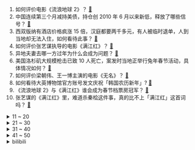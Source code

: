1. 如何评价电影《流浪地球 2》？ [:link:](https://www.zhihu.com/question/578256937)
2. 中国连续第三个月减持美债，持仓创 2010 年 6 月以来新低，释放了哪些信号？ [:link:](https://www.zhihu.com/question/579519759)
3. 西双版纳有酒店价格疯涨 15 倍，汉庭都要两千多元，有人被临时退单，人到当地却无法入住，如何看待此事？ [:link:](https://www.zhihu.com/question/579966387)
4. 如何评价张艺谋执导的电影《满江红》？ [:link:](https://www.zhihu.com/question/578628171)
5. 异地夫妻去哪一方过年为什么会成为问题？ [:link:](https://www.zhihu.com/question/579067808)
6. 美国洛杉矶大规模枪击已致 10 人死亡，案发时当地正举行兔年春节活动，具体情况如何？ [:link:](https://www.zhihu.com/question/580059000)
7. 如何评价梁朝伟、王一博主演的电影《无名》？ [:link:](https://www.zhihu.com/question/579069528)
8. 如何看待大英博物馆官方账号发文庆祝「韩国农历新年」? [:link:](https://www.zhihu.com/question/579771681)
9. 《流浪地球 2》与《满江红》谁会成为春节档票房冠军？ [:link:](https://www.zhihu.com/question/576108443)
10. 张艺谋的《满江红》里，难道杀秦桧这件事，真的比不上「满江红」这首词吗？ [:link:](https://www.zhihu.com/question/580048880)
<details>
<summary>11 ~ 20</summary>

11. 春节期间农村感染情况如何？ [:link:](https://www.zhihu.com/question/579420569)
12. 如果你是《流浪地球2》中的投票者，你会选择「流浪地球」还是「数字生命」计划？ [:link:](https://www.zhihu.com/question/580083227)
13. 《封神演义》截教要怎么赢? [:link:](https://www.zhihu.com/question/579061322)
14. 孩子过年和大人们一起吃饭，突然让娃表演才艺，怎样巧妙地帮孩子拒绝掉？ [:link:](https://www.zhihu.com/question/513840870)
15. 如何评价原神最新的CM短片《明霄幻梦》? [:link:](https://www.zhihu.com/question/580057125)
16. 2023 春晚小品《初见照相馆》中新婚夫妻与结婚多年夫妻的差异真实吗？婚前的甜蜜承诺都是「饼」吗？ [:link:](https://www.zhihu.com/question/579925067)
17. 2023年，A股进入牛市的概率有多大？ [:link:](https://www.zhihu.com/question/577743603)
18. 如何评价《王者荣耀世界》兔年春节期间发布的游戏实机演示视频？ [:link:](https://www.zhihu.com/question/579636507)
19. 如何评价2023春晚沈腾小品《坑》？ [:link:](https://www.zhihu.com/question/579930087)
20. 雷佳音、张小斐主演的《交换人生》拍得怎么样？值得去电影院看吗？ [:link:](https://www.zhihu.com/question/576643020)
</details>
<details>
<summary>21 ~ 30</summary>

21. 如何评价电视剧剧版《三体》第 10 集？ [:link:](https://www.zhihu.com/question/579713243)
22. 检察院回应配音员姜广涛已被批准逮捕，作为游戏和动画爱好者，你有什么想说的？ [:link:](https://www.zhihu.com/question/579728765)
23. 芹菜白菜韭菜普通的饺子已经吃腻了，有哪些饺子馅很特别，吃着非常美味却显少有人知道，强烈推荐的？ [:link:](https://www.zhihu.com/question/579304713)
24. 江歌妈妈收到首笔法院执行款 50500 元，如何看待此事？ [:link:](https://www.zhihu.com/question/579787767)
25. 美财长耶伦称美政府债务违约或造成全球金融危机，华尔街巨头称大限或在夏末秋初来临，哪些信息值得关注？ [:link:](https://www.zhihu.com/question/580059324)
26. 山东多人婚闹压着新郎新娘叠罗汉，官方回应「会上报领导」，如何看待此事件？如何拒绝恶俗婚闹？ [:link:](https://www.zhihu.com/question/579683878)
27. 破 4 亿，《流浪地球 2》春节档首日夺冠，吴京将打破三项影史纪录，春节档电影你最想看哪一部？ [:link:](https://www.zhihu.com/question/579959074)
28. 31省份 2022 年 GDP 出炉，16地跑赢「全国线」，福建、江西增速并列第一，哪些信息值得关注？ [:link:](https://www.zhihu.com/question/579909943)
29. 中纪委评春晚小品《坑》，不能让「躺平式干部」再坑人了，如何评价这个小品？有哪些寓意？ [:link:](https://www.zhihu.com/question/579946464)
30. 电视剧《狂飙》第 18-19  集拍得怎么样？有哪些值得关注的剧情点？ [:link:](https://www.zhihu.com/question/580056129)
</details>
<details>
<summary>31 ~ 40</summary>

31. 22-23 赛季英超阿森纳 3:2 曼联，如何评价这场比赛？ [:link:](https://www.zhihu.com/question/580080211)
32. 为什么都考研，考研有啥用呢？ [:link:](https://www.zhihu.com/question/546768959)
33. 美国加州发生枪击事件，致多人伤亡，具体情况如何？为何美国频繁发生枪击事件？ [:link:](https://www.zhihu.com/question/580054354)
34. 有哪些卡在 Apple Pay 里特别好看？ [:link:](https://www.zhihu.com/question/42235377)
35. 现在的大学生没有经过任何的论文写作训练，应该如何写论文？ [:link:](https://www.zhihu.com/question/22011864)
36. 人在无聊时该干什么？ [:link:](https://www.zhihu.com/question/53488699)
37. 电影《无名》有哪些容易被忽视的细节? [:link:](https://www.zhihu.com/question/580039575)
38. 为什么现在的战斗机设计得越来越大？ [:link:](https://www.zhihu.com/question/579771475)
39. 如何花十分钟快速分析一家上市公司？ [:link:](https://www.zhihu.com/question/543193716)
40. 吴尊友最新研判全国大中小城市及县城基本都处在疫情回落阶段，短期内大规模反弹可能性小，哪些信息值得关注？ [:link:](https://www.zhihu.com/question/580038914)
</details>
<details>
<summary>41 ~ 50</summary>

41. 为什么有的人人缘很好，仿佛有一种天生的吸引力？ [:link:](https://www.zhihu.com/question/22940926)
42. 《流浪地球2》《满江红》《无名》《深海》《熊出没》《交换人生》定档 2023 大年初一，你最想看哪部？ [:link:](https://www.zhihu.com/question/576459203)
43. 《狂飙》里高启强是怎么变坏的？ [:link:](https://www.zhihu.com/question/579021290)
44. 电影《流浪地球 2》里有哪些细节与彩蛋？ [:link:](https://www.zhihu.com/question/580036968)
45. 网传河南三门峡大坝附近多人被水冲走，水利部门称事发地为网红打卡点，具体情况如何？如何鉴别景点安全风险？ [:link:](https://www.zhihu.com/question/580088413)
46. 你用手机拍过哪些年味十足的照片？ [:link:](https://www.zhihu.com/question/580044657)
47. 将狼人杀的规则引入《鹅鸭杀》是否合理？ [:link:](https://www.zhihu.com/question/578905334)
48. 太空无重力环境下，宇航员是如何清洁卫生的？ [:link:](https://www.zhihu.com/question/577869026)
49. 剧版《三体》中陈瑾饰演的老年叶文洁怎么样？ [:link:](https://www.zhihu.com/question/578880616)
50. 如何评价国产GalGame《候鸟》？ [:link:](https://www.zhihu.com/question/578262376)
</details><details>
<summary>bilibili</summary>

1. 2023我的世界拜年纪 [:link:](//www.bilibili.com/video/BV1a24y167fo)
2. 🏮你被骗了，但是中国风🏮 [:link:](//www.bilibili.com/video/BV1SD4y1J7uY)
3. 《原神》海灯节CM短片：明霄幻梦 [:link:](//www.bilibili.com/video/BV1jR4y1Y76v)
4. 【原神新春会】我不曾忘记 | 致旅行中的你 [:link:](//www.bilibili.com/video/BV1P24y1a7Lt)
5. 2023年「原神新春会」 [:link:](//www.bilibili.com/video/BV1mT41117vu)
6. 我爆炸啦！！！ [:link:](//www.bilibili.com/video/BV1YG4y1w7XQ)
7. 【友尽局】玩的挺好，下次别玩了啊 [:link:](//www.bilibili.com/video/BV1eT411Z7ke)
8. 《第一届炉石年夜饭》 [:link:](//www.bilibili.com/video/BV1MY4y1f7TZ)
9. 2023哔哩哔哩拜年纪 [:link:](//www.bilibili.com/video/BV1zv4y117zo)
10. 【原神新春会】踏江行 [:link:](//www.bilibili.com/video/BV1TG4y1X7y4)
<details>
<summary>11 ~ 20</summary>

11. 沉浸式吃席，坐小孩儿桌。 [:link:](//www.bilibili.com/video/BV1Rx4y1u7Rh)
12. 就挺突然的…… [:link:](//www.bilibili.com/video/BV11v4y1C7N7)
13. 200多年前的宫廷炸鸡！这做法你想都不敢想！！ [:link:](//www.bilibili.com/video/BV1i24y1h7tU)
14. 点了一个外卖员，回老家做年夜饭。 [:link:](//www.bilibili.com/video/BV1tG4y1F7S4)
15. 恭喜发财，但只恭喜自己 [:link:](//www.bilibili.com/video/BV1ox4y1u7Wu)
16. 棒球运动员为何要刺杀海森堡？【小约翰】 [:link:](//www.bilibili.com/video/BV1Z8411A74n)
17. 【原神新春会】尘沙 [:link:](//www.bilibili.com/video/BV1AG4y1F7pC)
18. 《交 朋 友》 [:link:](//www.bilibili.com/video/BV1wG4y1F7iw)
19. 全网最大倒狗？玉麒麟真的热爱CNCS吗？ [:link:](//www.bilibili.com/video/BV1PY411X7VA)
20. 女生都这么“奇怪”的吗？？... [:link:](//www.bilibili.com/video/BV1mY4y1Z7eH)
</details>
<details>
<summary>21 ~ 30</summary>

21. 春晚小品，再也低不下头了 [:link:](//www.bilibili.com/video/BV14v4y1C7uz)
22. 感谢这位粉丝把我当成家的港湾 [:link:](//www.bilibili.com/video/BV1mY4y1Z7rQ)
23. 花 泽 香 蔡 [:link:](//www.bilibili.com/video/BV15Y411X72b)
24. 2023原神新春会「添箸迎春」 [:link:](//www.bilibili.com/video/BV1fM41147sV)
25. 【原神新春会】有你刚刚好 [:link:](//www.bilibili.com/video/BV1ZY4y1Z7og)
26. 疯狂社死！女友家过年！和岳父睡一起对对子... [:link:](//www.bilibili.com/video/BV1vP4y1r7qb)
27. 给大伙表演一波才艺。 [:link:](//www.bilibili.com/video/BV1oG4y1X77g)
28. 史上最离谱随机挑战！我们居然不随机了？？？ [:link:](//www.bilibili.com/video/BV1gR4y1Y7Xn)
29. 【罗翔】张三强迫李四听罗老师唱歌，是否违法？读评论#18 [:link:](//www.bilibili.com/video/BV1S3411d7it)
30. 【时代少年团】《光环中的少年——“新时”》 [:link:](//www.bilibili.com/video/BV16Y411X7rd)
</details>
<details>
<summary>31 ~ 40</summary>

31. 我去！初音未来！【TD25定格动画】こっち向いて Baby [:link:](//www.bilibili.com/video/BV1V84y187ni)
32. 《重生之我在云轩做花魁》1—11集无回顾合集 [:link:](//www.bilibili.com/video/BV1GG4y197TB)
33. 【warma】我阻止了地球末日！ [:link:](//www.bilibili.com/video/BV1ZY4y1f79x)
34. 动物潦草长相大赏 [:link:](//www.bilibili.com/video/BV1od4y1V7Sa)
35. ⚡阿里嘎多，美羊羊桑⚡ [:link:](//www.bilibili.com/video/BV1ED4y1p7FE)
36. 《桌子有后坐 打枪更快乐2》 [:link:](//www.bilibili.com/video/BV1LY4y1Z7T5)
37. 用科学打破次元壁！谢谢你们，让我成为了我梦里的剑客！ [:link:](//www.bilibili.com/video/BV1Zv4y1C7vP)
38. 亲爱的暴雪游戏玩家，感谢您的来电，祝您生活愉快，再见。 [:link:](//www.bilibili.com/video/BV1DY411Q7q1)
39. 历史的缔造者！火影手游首位5000万战力玩家诞生！开启战力新纪元！ [:link:](//www.bilibili.com/video/BV1YT41127eD)
40. 她们谈笑间，我已身败名裂！ [:link:](//www.bilibili.com/video/BV1WG4y1F7yg)
</details>
<details>
<summary>41 ~ 50</summary>

41. 年纪大了就是容易犯困啊 [:link:](//www.bilibili.com/video/BV16Y4y1Z7mJ)
42. 和二次元一起，回家过年。 [:link:](//www.bilibili.com/video/BV1H84y1j7BL)
43. 紫貂（国家一级保护动物） [:link:](//www.bilibili.com/video/BV1X84y1b7ms)
44. 【2013春晚】十年前的那个除夕之夜，满足了我对春晚全部的期待与想象 [:link:](//www.bilibili.com/video/BV1y3411d7oG)
45. 明日方舟联动更新！暮色大街 400 杀，摆完挂机简单好抄 0v< [:link:](//www.bilibili.com/video/BV1cW4y1G732)
46. 落魄富二代，靠造假币重回人生巅峰，葡萄牙史上最大金融诈骗案 [:link:](//www.bilibili.com/video/BV1HK411y7KD)
47. 人大教授：带你了解真实的基层，县委书记权力到底有多大？ [:link:](//www.bilibili.com/video/BV1e14y1M7ce)
48. 【杨扬/京歌】钟离贺岁大戏「千秋契月」原神cv原创曲/云堇 [:link:](//www.bilibili.com/video/BV1DG4y1C7SP)
49. 自己能做到的事尽量不去麻烦别人 [:link:](//www.bilibili.com/video/BV1qG4y1w7my)
50. 一位男性在一个月内摄入了1176片布洛芬，这是他的肾脏发生的变化 [:link:](//www.bilibili.com/video/BV1fM411t7sv)
</details>
<details>
<summary>51 ~ 60</summary>

51. 音乐博主做的美食《肉灌蛋》，这期粉丝大挑战玩儿的真狠阿！ [:link:](//www.bilibili.com/video/BV1yM411t7YU)
52. 过了虎年是兔年，金兔送喜闹新春！欢迎收看《姜家新春特别节目》！ [:link:](//www.bilibili.com/video/BV14T41117L8)
53. 赛博女友，完美变声，如今AI语音有多超乎想象? [:link:](//www.bilibili.com/video/BV1uM411t7ZJ)
54. 【原神】好多好多宝箱（你可能错过了） [:link:](//www.bilibili.com/video/BV1aM411t7bm)
55. 家人们我出息了 [:link:](//www.bilibili.com/video/BV1184y1b7Qg)
56. 【徐坤的新歌】坤坤的新歌你听了吗？快来听听吧！ [:link:](//www.bilibili.com/video/BV1XM411t7wg)
57. 【原神】耗时1整年！集成的手书！你一定见过这张图只要你是原神玩家 [:link:](//www.bilibili.com/video/BV1TG4y197Wr)
58. 【贝爷拜年】新的一年，全力以赴！ [:link:](//www.bilibili.com/video/BV1mY4y1Z7i7)
59. 【原神】四国 《最炫民族风》 [:link:](//www.bilibili.com/video/BV1ED4y1p7Fx)
60. 🧧看好了，动漫是这样过年的🧧 [:link:](//www.bilibili.com/video/BV1Qx4y1u7rP)
</details>
<details>
<summary>61 ~ 70</summary>

61. 我买了全世界最经典的手枪！是什么体验？服役超过100年！ [:link:](//www.bilibili.com/video/BV16P4y1674U)
62. 年关将至下起雪，流浪已经两年多，独自在废弃饭店睡觉 [:link:](//www.bilibili.com/video/BV1F24y1r7xs)
63. 谦个明【2023拜年纪单品】 [:link:](//www.bilibili.com/video/BV1wD4y1p7jG)
64. 爸爸：可恶，我到底生了个什么东西 [:link:](//www.bilibili.com/video/BV1UT41117L2)
65. ⚡《你懂的 愿者上钩》⚡ [:link:](//www.bilibili.com/video/BV1uM411t7Gv)
66. 《明日方舟》EP - 兔兔在哪里？ [:link:](//www.bilibili.com/video/BV1jR4y1Y7zm)
67. 未删减版加勒比海盗有多震撼！2万字带你看懂奇幻神作《加勒比海盗3：世界的尽头》！ [:link:](//www.bilibili.com/video/BV1qs4y1t72H)
68. 唐三藏：总有理由干他一梭子 [:link:](//www.bilibili.com/video/BV1vA411R7W7)
69. 时隔三年两帅小伙再次烧烤，这次好好招待！ [:link:](//www.bilibili.com/video/BV1TP4y1z73T)
70. TWICE英文新曲MOONLIGHT SUNRISE MV公开 [:link:](//www.bilibili.com/video/BV1sK411k72P)
</details>
<details>
<summary>71 ~ 80</summary>

71. “小波奇~你在玩一种很新的东西！⚡️” [:link:](//www.bilibili.com/video/BV1ry4y1R7fA)
72. 2023崩坏3新春会「最佳祝愿·BestWishes」 [:link:](//www.bilibili.com/video/BV1d84y1b7Kp)
73. 阿姨真的很暖心… [:link:](//www.bilibili.com/video/BV1EK411k7KY)
74. 现在这样的大环境下开一家药店赚钱吗？我的二舅给你答案！ [:link:](//www.bilibili.com/video/BV1P24y1a7Zx)
75. 明说了吧，《流浪地球2》比第一部更炸裂！ [:link:](//www.bilibili.com/video/BV16R4y1a7ze)
76. 什么，这不是《江南》，这是压缩毛巾 [:link:](//www.bilibili.com/video/BV1AR4y1Y7eP)
77. 吐槽完今年春晚，我很怀念她【飘飘】 [:link:](//www.bilibili.com/video/BV1oG4y1X7G7)
78. 泡沫经济下的真实日本？？1988vs2023对比太惨烈.。。。。 [:link:](//www.bilibili.com/video/BV1j84y187ZH)
79. 为什么光速不可超越？ [:link:](//www.bilibili.com/video/BV1m3411d7MA)
80. 准研究生，支教503天，终于登上【央媒】 [:link:](//www.bilibili.com/video/BV1zY4y1d7Zd)
</details>
<details>
<summary>81 ~ 90</summary>

81. 【睡前消息541】社会化抚养概论 [:link:](//www.bilibili.com/video/BV1ED4y1n7MD)
82. 桑葚这孩子打小就聪明！ [:link:](//www.bilibili.com/video/BV1pG4y1F7aF)
83. 【原神新春会】年度巨献！原神坊间舞狮争霸赛！ [:link:](//www.bilibili.com/video/BV1Z24y1h7zd)
84. 三年，一个零零后唯物主义者与死亡的和解 [:link:](//www.bilibili.com/video/BV1i3411d7tL)
85. “新鲶” [:link:](//www.bilibili.com/video/BV1AG4y1F7MM)
86. 帅小伙第一次回国，开车750公里，挑战爆辣江西水煮油炸 ！！ [:link:](//www.bilibili.com/video/BV1r24y167Mh)
87. 新年真热闹，祝大家新年快乐。 [:link:](//www.bilibili.com/video/BV1gT41127jF)
88. 看好了大雄！这才是真正的嘴遁！ [:link:](//www.bilibili.com/video/BV1f8411A7wB)
89. 温暖牵挂 [:link:](//www.bilibili.com/video/BV1284y1b7yq)
90. 真是失礼啊，我们可是纯爱 [:link:](//www.bilibili.com/video/BV1fM411b7xL)
</details>
<details>
<summary>91 ~ 100</summary>

91. 老婆把初一到初七的衣服都配好了 [:link:](//www.bilibili.com/video/BV1gG4y197UP)
92. 后天就要看春晚了，今天带大家回顾一下不同年代的春晚主持人的妆造和主持的变化！我总结的对不？哈哈哈 [:link:](//www.bilibili.com/video/BV16P4y167wX)
93. 妲己：这李信锁血了，我没开玩笑 [:link:](//www.bilibili.com/video/BV1uR4y1a7TN)
94. 逼入絕境下用冰棒棍製作了一張"命運之卡"，它能夠為我突破困境嗎？ [:link:](//www.bilibili.com/video/BV1MP4y1z7i1)
95. 大司马，找到你了..... [:link:](//www.bilibili.com/video/BV1V24y1a719)
96. 居然在牛蛙里吃出一条 绿绳 [:link:](//www.bilibili.com/video/BV1H8411w7ew)
97. 【vlog】为了拍出正宗港片，我们苦练了3句粤语 [:link:](//www.bilibili.com/video/BV1fP4y1k7CZ)
98. 【东盟十国07 | 老挝】东南亚最穷国，被美法轮流伺候，如何借东风？ [:link:](//www.bilibili.com/video/BV1a3411o7vU)
99. 6000一发的烟花 [:link:](//www.bilibili.com/video/BV1qD4y1W72H)
100. 八十万粉丝感谢！！！！！ [:link:](//www.bilibili.com/video/BV1MY411X7Vk)
</details></details>